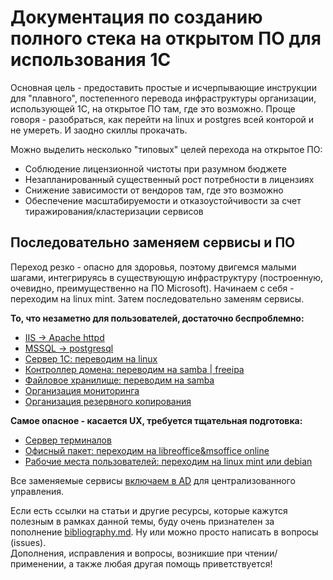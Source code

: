 # Документация по созданию полного стека на открытом ПО для использования 1С

Основная цель - предоставить простые и исчерпывающие инструкции для "плавного", постепенного перевода инфраструктуры организации, использующей 1С, на открытое ПО там, где это возможно. Проще говоря - разобраться, как перейти на linux и postgres всей конторой и не умереть. И заодно скиллы прокачать.

Можно выделить несколько "типовых" целей перехода на открытое ПО:
- Соблюдение лицензионной чистоты при разумном бюджете
- Незапланированный существенный рост потребности в лицензиях
- Снижение зависимости от вендоров там, где это возможно
- Обеспечение масштабируемости и отказоустойчивости за счет тиражирования/кластеризации сервисов

## Последовательно заменяем сервисы и ПО  
Переход резко - опасно для здоровья, поэтому двигемся малыми шагами, интегрируясь в существующую инфраструктуру (построенную, очевидно, преимущественно на ПО Microsoft). Начинаем с себя - переходим на linux mint. Затем последовательно заменям сервисы.

**То, что незаметно для пользователей, достаточно беспроблемно:**
- [IIS -> Apache httpd](apache.md)  
- [MSSQL -> postgresql](postgresql.md)  
- [Сервер 1С: переводим на linux](1c-on-linux.md)  
- [Контроллер домена: переводим на samba | freeipa](ad.md)  
- [Файловое хранилище: переводим на samba](samba.md)
- [Организация мониторинга](monitoring.md)  
- [Организация резервного копирования](backups.md)  


**Самое опасное - касается UX, требуется тщательная подготовка:**
- [Сервер терминалов](rdp-server.md)
- [Офисный пакет: переходим на libreoffice&msoffice online](office.md)
- [Рабочие места пользователей: переходим на linux mint или debian](workstations.md)

Все заменяемые сервисы [включаем в AD](join-to-domain.md) для централизованного управления.

Если есть ссылки на статьи и другие ресурсы, которые кажутся полезным в рамках данной темы, буду очень признателен за пополнение [bibliography.md](bibliography.md). Ну или можно просто написать в вопросы (issues).  
Дополнения, исправления и вопросы, возникшие при чтении/применении, а также любая другая помощь приветствуется!
